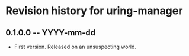 # Revision history for uring-manager

## 0.1.0.0 -- YYYY-mm-dd

* First version. Released on an unsuspecting world.
